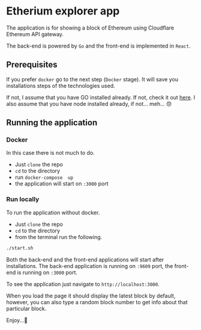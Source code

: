 # Etherium explorer app

The application is for showing a block of Ethereum using Cloudflare Ethereum API gateway. 

The back-end is powered by `Go` and the front-end is implemented in `React`.



## Prerequisites

If you prefer `docker` go to the next step (`Docker` stage). It will save you installations steps of the technologies used.

If not, I assume that you have GO installed already. If not, check it out [here](https://golang.org/doc/install).
I also assume that you have node installed already, if not... meh... 😞

## Running the application

### Docker

In this case there is not much to do. 
 - Just `clone` the repo
 - `cd` to the directory
 - run `docker-compose  up`
 - the application will start on `:3000` port

### Run locally

To run the application without docker.  
  - Just `clone` the repo
  - `cd` to the directory
  - from the terminal run the following.

```bash
./start.sh
```

Both the back-end and the front-end applications will start after installations.
The back-end application is running on `:9609` port, the front-end is running on `:3000` port.

To see the application just navigate to `http://localhost:3000`.

When you load the page it should display the latest block by default, however, you can also type a random block number to get info about that particular block.

Enjoy...🍷
